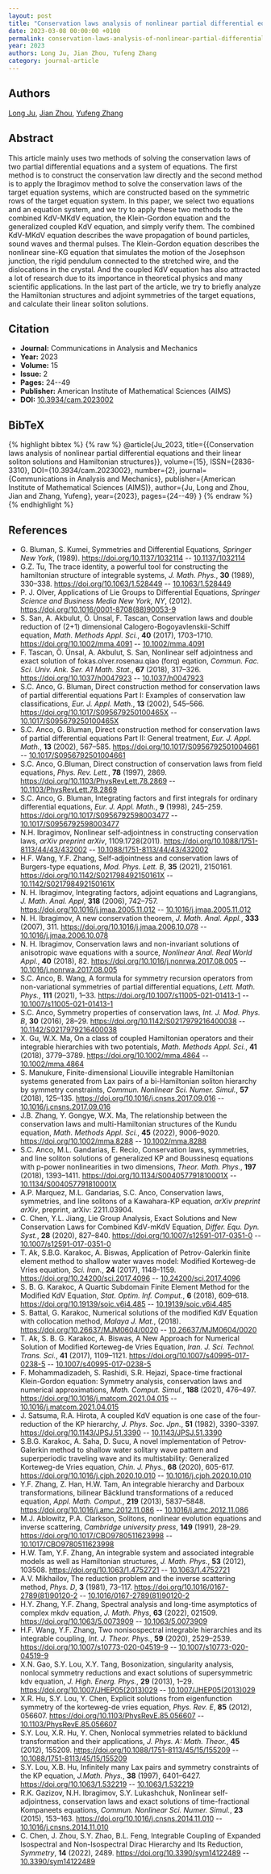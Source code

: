 ```yaml
---
layout: post
title: "Conservation laws analysis of nonlinear partial differential equations and their linear soliton solutions and Hamiltonian structures"
date: 2023-03-08 00:00:00 +0100
permalink: conservation-laws-analysis-of-nonlinear-partial-differential-equations-and-their-linear-soliton-solutions-and-hamiltonian-structures
year: 2023
authors: Long Ju, Jian Zhou, Yufeng Zhang
category: journal-article
---
```

 
## Authors
[Long Ju](authors/long-ju), [Jian Zhou](authors/jian-zhou), [Yufeng Zhang](authors/yufeng-zhang)
 
## Abstract
This article mainly uses two methods of solving the conservation laws of two partial differential equations and a system of equations. The first method is to construct the conservation law directly and the second method is to apply the Ibragimov method to solve the conservation laws of the target equation systems, which are constructed based on the symmetric rows of the target equation system. In this paper, we select two equations and an equation system, and we try to apply these two methods to the combined KdV-MKdV equation, the Klein-Gordon equation and the generalized coupled KdV equation, and simply verify them. The combined KdV-MKdV equation describes the wave propagation of bound particles, sound waves and thermal pulses. The Klein-Gordon equation describes the nonlinear sine-KG equation that simulates the motion of the Josephson junction, the rigid pendulum connected to the stretched wire, and the dislocations in the crystal. And the coupled KdV equation has also attracted a lot of research due to its importance in theoretical physics and many scientific applications. In the last part of the article, we try to briefly analyze the Hamiltonian structures and adjoint symmetries of the target equations, and calculate their linear soliton solutions.
 
## Citation
- **Journal:** Communications in Analysis and Mechanics
- **Year:** 2023
- **Volume:** 15
- **Issue:** 2
- **Pages:** 24--49
- **Publisher:** American Institute of Mathematical Sciences (AIMS)
- **DOI:** [10.3934/cam.2023002](https://doi.org/10.3934/cam.2023002)
 
## BibTeX
{% highlight bibtex %}
{% raw %}
@article{Ju_2023,
  title={{Conservation laws analysis of nonlinear partial differential equations and their linear soliton solutions and Hamiltonian structures}},
  volume={15},
  ISSN={2836-3310},
  DOI={10.3934/cam.2023002},
  number={2},
  journal={Communications in Analysis and Mechanics},
  publisher={American Institute of Mathematical Sciences (AIMS)},
  author={Ju, Long and Zhou, Jian and Zhang, Yufeng},
  year={2023},
  pages={24--49}
}
{% endraw %}
{% endhighlight %}
 
## References
- G. Bluman, S. Kumei, Symmetries and Differential Equations, <i>Springer New York</i>, (1989). <ext-link ext-link-type="uri" xmlns:xlink="http://www.w3.org/1999/xlink" xlink:href="https://doi.org/10.1137/1032114">https://doi.org/10.1137/1032114</ext-link> -- [10.1137/1032114](https://doi.org/10.1137/1032114)
- G.Z. Tu, The trace identity, a powerful tool for constructing the hamiltonian structure of integrable systems, <i>J. Math. Phys.</i>, <b>30</b> (1989), 330–338. https://doi.org/10.1063/1.528449 -- [10.1063/1.528449](https://doi.org/10.1063/1.528449)
- P. J. Olver, Applications of Lie Groups to Differential Equations, <i>Springer Science and Business Media New York, NY</i>, (2012). <ext-link ext-link-type="uri" xmlns:xlink="http://www.w3.org/1999/xlink" xlink:href="https://doi.org/10.1016/0001-8708(88)90053-9">https://doi.org/10.1016/0001-8708(88)90053-9</ext-link>
- S. San, A. Akbulut, Ö. Ünsal, F. Tascan, Conservation laws and double reduction of (2+1) dimensional Calogero-Bogoyavlenskii-Schiff equation, <i>Math. Methods Appl. Sci.</i>, <b>40</b> (2017), 1703–1710. https://doi.org/10.1002/mma.4091 -- [10.1002/mma.4091](https://doi.org/10.1002/mma.4091)
- F. Tascan, Ö. Ünsal, A. Akbulut, S. San, Nonlinear self adjointness and exact solution of fokas.olver.rosenau.qiao (forq) eqation, <i>Commun. Fac. Sci. Univ. Ank. Ser. A1 Math. Stat.</i>, <b>67</b> (2018), 317–326. https://doi.org/10.1037/h0047923 -- [10.1037/h0047923](https://doi.org/10.1037/h0047923)
- S.C. Anco, G. Bluman, Direct construction method for conservation laws of partial differential equations Part I: Examples of conservation law classifications, <i>Eur. J. Appl. Math.</i>, <b>13</b> (2002), 545–566. https://doi.org/10.1017/S095679250100465X -- [10.1017/S095679250100465X](https://doi.org/10.1017/S095679250100465X)
- S.C. Anco, G. Bluman, Direct construction method for conservation laws of partial differential equations Part II: General treatment, <i>Eur. J. Appl. Math.</i>, <b>13</b> (2002), 567–585. https://doi.org/10.1017/S0956792501004661 -- [10.1017/S0956792501004661](https://doi.org/10.1017/S0956792501004661)
- S.C. Anco, G.Bluman, Direct construction of conservation laws from field equations, <i>Phys. Rev. Lett.</i>, <b>78</b> (1997), 2869. https://doi.org/10.1103/PhysRevLett.78.2869 -- [10.1103/PhysRevLett.78.2869](https://doi.org/10.1103/PhysRevLett.78.2869)
- S.C. Anco, G. Bluman, Integrating factors and first integrals for ordinary differential equations, <i>Eur. J. Appl. Math.</i>, <b>9</b> (1998), 245–259. https://doi.org/10.1017/S0956792598003477 -- [10.1017/S0956792598003477](https://doi.org/10.1017/S0956792598003477)
- N.H. Ibragimov, Nonlinear self-adjointness in constructing conservation laws, <i>arXiv preprint arXiv</i>, 1109.1728(2011). <ext-link ext-link-type="uri" xmlns:xlink="http://www.w3.org/1999/xlink" xlink:href="https://doi.org/10.1088/1751-8113/44/43/432002">https://doi.org/10.1088/1751-8113/44/43/432002</ext-link> -- [10.1088/1751-8113/44/43/432002](https://doi.org/10.1088/1751-8113/44/43/432002)
- H.F. Wang, Y.F. Zhang, Self-adjointness and conservation laws of Burgers-type equations, <i>Mod. Phys. Lett. B</i>, <b>35</b> (2021), 2150161. https://doi.org/10.1142/S021798492150161X -- [10.1142/S021798492150161X](https://doi.org/10.1142/S021798492150161X)
- N. H. Ibragimov, Integrating factors, adjoint equations and Lagrangians, <i>J. Math. Anal. Appl</i>, <b>318</b> (2006), 742–757. https://doi.org/10.1016/j.jmaa.2005.11.012 -- [10.1016/j.jmaa.2005.11.012](https://doi.org/10.1016/j.jmaa.2005.11.012)
- N. H. Ibragimov, A new conservation theorem, <i>J. Math. Anal. Appl.</i>, <b>333</b> (2007), 311. https://doi.org/10.1016/j.jmaa.2006.10.078 -- [10.1016/j.jmaa.2006.10.078](https://doi.org/10.1016/j.jmaa.2006.10.078)
- N. H. Ibragimov, Conservation laws and non-invariant solutions of anisotropic wave equations with a source, <i>Nonlinear Anal. Real World Appl.</i>, <b>40</b> (2018), 82. https://doi.org/10.1016/j.nonrwa.2017.08.005 -- [10.1016/j.nonrwa.2017.08.005](https://doi.org/10.1016/j.nonrwa.2017.08.005)
- S.C. Anco, B. Wang, A formula for symmetry recursion operators from non-variational symmetries of partial differential equations, <i>Lett. Math. Phys.</i>, <b>111</b> (2021), 1–33. https://doi.org/10.1007/s11005-021-01413-1 -- [10.1007/s11005-021-01413-1](https://doi.org/10.1007/s11005-021-01413-1)
- S.C. Anco, Symmetry properties of conservation laws, <i>Int. J. Mod. Phys. B</i>, <b>30</b> (2016), 28–29. https://doi.org/10.1142/S0217979216400038 -- [10.1142/S0217979216400038](https://doi.org/10.1142/S0217979216400038)
- X. Gu, W.X. Ma, On a class of coupled Hamiltonian operators and their integrable hierarchies with two potentials, <i>Math. Methods Appl. Sci.</i>, <b>41</b> (2018), 3779–3789. https://doi.org/10.1002/mma.4864 -- [10.1002/mma.4864](https://doi.org/10.1002/mma.4864)
- S. Manukure, Finite-dimensional Liouville integrable Hamiltonian systems generated from Lax pairs of a bi-Hamiltonian soliton hierarchy by symmetry constraints, <i>Commun. Nonlinear Sci. Numer. Simul.</i>, <b>57</b> (2018), 125–135. https://doi.org/10.1016/j.cnsns.2017.09.016 -- [10.1016/j.cnsns.2017.09.016](https://doi.org/10.1016/j.cnsns.2017.09.016)
- J.B. Zhang, Y. Gongye, W.X. Ma, The relationship between the conservation laws and multi-Hamiltonian structures of the Kundu equation, <i>Math. Methods Appl. Sci.</i>, <b>45</b> (2022), 9006–9020. https://doi.org/10.1002/mma.8288 -- [10.1002/mma.8288](https://doi.org/10.1002/mma.8288)
- S.C. Anco, M.L. Gandarias, E. Recio, Conservation laws, symmetries, and line soliton solutions of generalized KP and Boussinesq equations with p-power nonlinearities in two dimensions, <i>Theor. Math. Phys.</i>, <b>197</b> (2018), 1393–1411. https://doi.org/10.1134/S004057791810001X -- [10.1134/S004057791810001X](https://doi.org/10.1134/S004057791810001X)
- A.P. Marquez, M.L. Gandarias, S.C. Anco, Conservation laws, symmetries, and line solitons of a Kawahara-KP equation, <i>arXiv preprint arXiv</i>, preprint, arXiv: 2211.03904.
- C. Chen, Y.L. Jiang, Lie Group Analysis, Exact Solutions and New Conservation Laws for Combined KdV-mKdV Equation, <i>Differ. Equ. Dyn. Syst.</i>, <b>28</b> (2020), 827–840. https://doi.org/10.1007/s12591-017-0351-0 -- [10.1007/s12591-017-0351-0](https://doi.org/10.1007/s12591-017-0351-0)
- T. Ak, S.B.G. Karakoc, A. Biswas, Application of Petrov-Galerkin finite element method to shallow water waves model: Modified Korteweg-de Vries equation, <i>Sci. Iran.</i>, <b>24</b> (2017), 1148–1159. https://doi.org/10.24200/sci.2017.4096 -- [10.24200/sci.2017.4096](https://doi.org/10.24200/sci.2017.4096)
- S. B. G. Karakoc, A Quartic Subdomain Finite Element Method for the Modified KdV Equation, <i>Stat. Optim. Inf. Comput.</i>, <b>6</b> (2018), 609–618. https://doi.org/10.19139/soic.v6i4.485 -- [10.19139/soic.v6i4.485](https://doi.org/10.19139/soic.v6i4.485)
- S. Battal, G. Karakoc, Numerical solutions of the modified KdV Equation with collocation method, <i>Malaya J. Mat.</i>, (2018). <ext-link ext-link-type="uri" xmlns:xlink="http://www.w3.org/1999/xlink" xlink:href="https://doi.org/10.26637/MJM0604/0020">https://doi.org/10.26637/MJM0604/0020</ext-link> -- [10.26637/MJM0604/0020](https://doi.org/10.26637/MJM0604/0020)
- T. Ak, S. B. G. Karakoc, A. Biswas, A New Approach for Numerical Solution of Modified Korteweg-de Vries Equation, <i>Iran. J. Sci. Technol. Trans. Sci.</i>, <b>41</b> (2017), 1109–1121. https://doi.org/10.1007/s40995-017-0238-5 -- [10.1007/s40995-017-0238-5](https://doi.org/10.1007/s40995-017-0238-5)
- F. Mohammadizadeh, S. Rashidi, S.R. Hejazi, Space-time fractional Klein-Gordon equation: Symmetry analysis, conservation laws and numerical approximations, <i>Math. Comput. Simul.</i>, <b>188</b> (2021), 476–497. https://doi.org/10.1016/j.matcom.2021.04.015 -- [10.1016/j.matcom.2021.04.015](https://doi.org/10.1016/j.matcom.2021.04.015)
- J. Satsuma, R.A. Hirota, A coupled KdV equation is one case of the four-reduction of the KP hierarchy, <i>J. Phys. Soc. Jpn.</i>, <b>51</b> (1982), 3390–3397. https://doi.org/10.1143/JPSJ.51.3390 -- [10.1143/JPSJ.51.3390](https://doi.org/10.1143/JPSJ.51.3390)
- S.B.G. Karakoc, A. Saha, D. Sucu, A novel implementation of Petrov-Galerkin method to shallow water solitary wave pattern and superperiodic traveling wave and its multistability: Generalized Korteweg-de Vries equation, <i>Chin. J. Phys.</i>, <b>68</b> (2020), 605-617. https://doi.org/10.1016/j.cjph.2020.10.010 -- [10.1016/j.cjph.2020.10.010](https://doi.org/10.1016/j.cjph.2020.10.010)
- Y.F. Zhang, Z. Han, H.W. Tam, An integrable hierarchy and Darboux transformations, bilinear Bäcklund transformations of a reduced equation, <i>Appl. Math. Comput.</i>, <b>219</b> (2013), 5837–5848. https://doi.org/10.1016/j.amc.2012.11.086 -- [10.1016/j.amc.2012.11.086](https://doi.org/10.1016/j.amc.2012.11.086)
- M.J. Ablowitz, P.A. Clarkson, Solitons, nonlinear evolution equations and inverse scattering, <i>Cambridge university press</i>, <b>149</b> (1991), 28–29. https://doi.org/10.1017/CBO9780511623998 -- [10.1017/CBO9780511623998](https://doi.org/10.1017/CBO9780511623998)
- H.W. Tam, Y.F. Zhang, An integrable system and associated integrable models as well as Hamiltonian structures, <i>J. Math. Phys.</i>, <b>53</b> (2012), 103508. https://doi.org/10.1063/1.4752721 -- [10.1063/1.4752721](https://doi.org/10.1063/1.4752721)
- A.V. Mikhailov, The reduction problem and the inverse scattering method, <i>Phys. D</i>, <b>3</b> (1981), 73–117. https://doi.org/10.1016/0167-2789(81)90120-2 -- [10.1016/0167-2789(81)90120-2](https://doi.org/10.1016/0167-2789(81)90120-2)
- H.Y. Zhang, Y.F. Zhang, Spectral analysis and long-time asymptotics of complex mkdv equation, <i>J. Math. Phys</i>, <b>63</b> (2022), 021509. https://doi.org/10.1063/5.0073909 -- [10.1063/5.0073909](https://doi.org/10.1063/5.0073909)
- H.F. Wang, Y.F. Zhang, Two nonisospectral integrable hierarchies and its integrable coupling, <i>Int. J. Theor. Phys.</i>, <b>59</b> (2020), 2529–2539. https://doi.org/10.1007/s10773-020-04519-9 -- [10.1007/s10773-020-04519-9](https://doi.org/10.1007/s10773-020-04519-9)
- X.N. Gao, S.Y. Lou, X.Y. Tang, Bosonization, singularity analysis, nonlocal symmetry reductions and exact solutions of supersymmetric kdv equation, <i>J. High. Energ. Phys.</i>, <b>29</b> (2013), 1–29. https://doi.org/10.1007/JHEP05(2013)029 -- [10.1007/JHEP05(2013)029](https://doi.org/10.1007/JHEP05(2013)029)
- X.R. Hu, S.Y. Lou, Y. Chen, Explicit solutions from eigenfunction symmetry of the korteweg-de vries equation, <i>Phys. Rev. E</i>, <b>85</b> (2012), 056607. https://doi.org/10.1103/PhysRevE.85.056607 -- [10.1103/PhysRevE.85.056607](https://doi.org/10.1103/PhysRevE.85.056607)
- S.Y. Lou, X.R. Hu, Y. Chen, Nonlocal symmetries related to bäcklund transformation and their applications, <i>J. Phys. A: Math. Theor.</i>, <b>45</b> (2012), 155209. https://doi.org/10.1088/1751-8113/45/15/155209 -- [10.1088/1751-8113/45/15/155209](https://doi.org/10.1088/1751-8113/45/15/155209)
- S.Y. Lou, X.B. Hu, Infinitely many Lax pairs and symmetry constraints of the KP equation, <i>J.Math. Phys.</i>, <b>38</b> (1997), 6401–6427. https://doi.org/10.1063/1.532219 -- [10.1063/1.532219](https://doi.org/10.1063/1.532219)
- R.K. Gazizov, N.H. Ibragimov, S.Y. Lukashchuk, Nonlinear self-adjointness, conservation laws and exact solutions of time-fractional Kompaneets equations, <i>Commun. Nonlinear Sci. Numer. Simul.</i>, <b>23</b> (2015), 153–163. https://doi.org/10.1016/j.cnsns.2014.11.010 -- [10.1016/j.cnsns.2014.11.010](https://doi.org/10.1016/j.cnsns.2014.11.010)
- C. Chen, J. Zhou, S.Y. Zhao, B.L. Feng, Integrable Coupling of Expanded Isospectral and Non-Isospectral Dirac Hierarchy and Its Reduction, <i>Symmetry</i>, <b>14</b> (2022), 2489. https://doi.org/10.3390/sym14122489 -- [10.3390/sym14122489](https://doi.org/10.3390/sym14122489)

